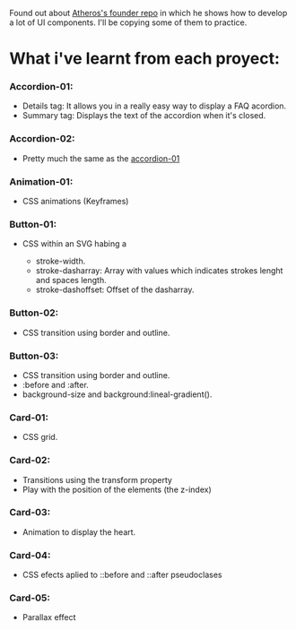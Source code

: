Found out about [Atheros's founder repo](https://github.com/atherosai/ui) in which he shows how to develop a lot of UI components. I'll be copying some of them to practice.

# What i've learnt from each proyect:

### Accordion-01:
- Details tag: It allows you in a really easy way to display a FAQ acordion.
- Summary tag: Displays the text of the accordion when it's closed.

### Accordion-02:
- Pretty much the same as the [accordion-01](#accordion-01)

### Animation-01:
- CSS animations (Keyframes)

### Button-01:
- CSS within an SVG habing a <rect />
  - stroke-width.
  - stroke-dasharray: Array with values which indicates strokes lenght and spaces length.
  - stroke-dashoffset: Offset of the dasharray.

### Button-02:
- CSS transition using border and outline.

### Button-03:
- CSS transition using border and outline.
- :before and :after.
- background-size and background:lineal-gradient(). 

### Card-01:
- CSS grid.

### Card-02:
- Transitions using the transform property
- Play with the position of the elements (the z-index)

### Card-03:
- Animation to display the heart.

### Card-04:
- CSS efects aplied to ::before and ::after pseudoclases

### Card-05:
- Parallax effect
